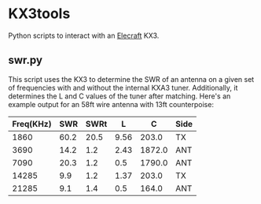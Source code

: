 # KX3tools

Python scripts to interact with an [Elecraft](https://elecraft.com) KX3.

## swr.py

This script uses the KX3 to determine the SWR of an antenna on a given set of frequencies with and without the internal KXA3 tuner. Additionally, it determines the L and C values of the tuner after matching. Here's an example output for an 58ft wire antenna with 13ft counterpoise:

| Freq(KHz) | SWR       | SWRt      | L         | C         | Side      |
|-----------|-----------|-----------|-----------|-----------|-----------|
| 1860      | 60.2      | 20.5      | 9.56      | 203.0     | TX        |
| 3690      | 14.2      | 1.2       | 2.43      | 1872.0    | ANT       |
| 7090      | 20.3      | 1.2       | 0.5       | 1790.0    | ANT       |
| 14285     | 9.9       | 1.2       | 1.37      | 203.0     | TX        |
| 21285     | 9.1       | 1.4       | 0.5       | 164.0     | ANT       |
